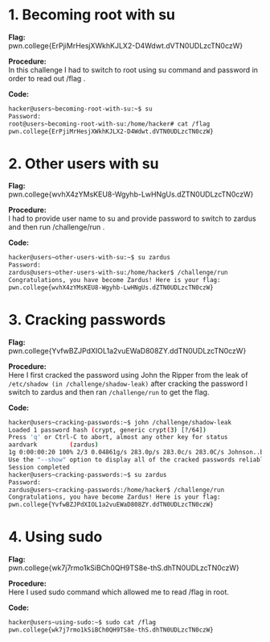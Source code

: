 # 1. Becoming root with su

**Flag:**      
pwn.college{ErPjiMrHesjXWkhKJLX2-D4Wdwt.dVTN0UDLzcTN0czW}

**Procedure:**     
In this challenge I had to switch to root using su command and password in order to read out /flag .

**Code:**        
```bash
hacker@users~becoming-root-with-su:~$ su
Password: 
root@users~becoming-root-with-su:/home/hacker# cat /flag
pwn.college{ErPjiMrHesjXWkhKJLX2-D4Wdwt.dVTN0UDLzcTN0czW}
```

# 2.  Other users with su

**Flag:**      
pwn.college{wvhX4zYMsKEU8-Wgyhb-LwHNgUs.dZTN0UDLzcTN0czW}

**Procedure:**     
I had to provide user name to su and provide password to switch to zardus and then run /challenge/run .

**Code:**        
```bash
hacker@users~other-users-with-su:~$ su zardus
Password: 
zardus@users~other-users-with-su:/home/hacker$ /challenge/run
Congratulations, you have become Zardus! Here is your flag:
pwn.college{wvhX4zYMsKEU8-Wgyhb-LwHNgUs.dZTN0UDLzcTN0czW}
```

# 3. Cracking passwords

**Flag:**      
pwn.college{YvfwBZJPdXIOL1a2vuEWaD808ZY.ddTN0UDLzcTN0czW}

**Procedure:**     
Here I first cracked the password using John the Ripper from the leak of `/etc/shadow (in /challenge/shadow-leak)` after cracking the password I switch to zardus and then ran `/challenge/run`
to get the flag.

**Code:**        
```bash
hacker@users~cracking-passwords:~$ john /challenge/shadow-leak
Loaded 1 password hash (crypt, generic crypt(3) [?/64])
Press 'q' or Ctrl-C to abort, almost any other key for status
aardvark         (zardus)
1g 0:00:00:20 100% 2/3 0.04861g/s 283.0p/s 283.0c/s 283.0C/s Johnson..buzz
Use the "--show" option to display all of the cracked passwords reliably
Session completed
hacker@users~cracking-passwords:~$ su zardus
Password: 
zardus@users~cracking-passwords:/home/hacker$ /challenge/run
Congratulations, you have become Zardus! Here is your flag:
pwn.college{YvfwBZJPdXIOL1a2vuEWaD808ZY.ddTN0UDLzcTN0czW}
```

# 4. Using sudo

**Flag:**      
pwn.college{wk7j7rmo1kSiBCh0QH9TS8e-thS.dhTN0UDLzcTN0czW}

**Procedure:**     
Here I used sudo command which allowed me to read /flag in root.

**Code:**        
```bash
hacker@users~using-sudo:~$ sudo cat /flag
pwn.college{wk7j7rmo1kSiBCh0QH9TS8e-thS.dhTN0UDLzcTN0czW}
```